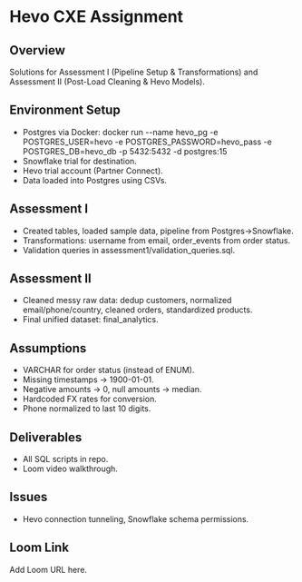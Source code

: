 # Hevo CXE Assignment

## Overview
Solutions for Assessment I (Pipeline Setup & Transformations) and Assessment II (Post-Load Cleaning & Hevo Models).

## Environment Setup
- Postgres via Docker:
  docker run --name hevo_pg -e POSTGRES_USER=hevo -e POSTGRES_PASSWORD=hevo_pass -e POSTGRES_DB=hevo_db -p 5432:5432 -d postgres:15
- Snowflake trial for destination.
- Hevo trial account (Partner Connect).
- Data loaded into Postgres using CSVs.

## Assessment I
- Created tables, loaded sample data, pipeline from Postgres→Snowflake.
- Transformations: username from email, order_events from order status.
- Validation queries in assessment1/validation_queries.sql.

## Assessment II
- Cleaned messy raw data: dedup customers, normalized email/phone/country, cleaned orders, standardized products.
- Final unified dataset: final_analytics.

## Assumptions
- VARCHAR for order status (instead of ENUM).
- Missing timestamps → 1900-01-01.
- Negative amounts → 0, null amounts → median.
- Hardcoded FX rates for conversion.
- Phone normalized to last 10 digits.

## Deliverables
- All SQL scripts in repo.
- Loom video walkthrough.

## Issues
- Hevo connection tunneling, Snowflake schema permissions.

## Loom Link
Add Loom URL here.
